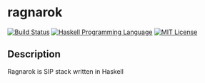 # ragnarok 

[![Build Status](https://travis-ci.org/Siprj/ragnarok.svg)][Trevis]
[![Haskell Programming Language](https://img.shields.io/badge/language-Haskell-blue.svg)][Haskell.org]
[![MIT License](http://img.shields.io/badge/license-MIT-brightgreen.svg)][tl;dr Legal: MIT]

## Description

Ragnarok is SIP stack written in Haskell

[Trevis]:
  https://travis-ci.org/Siprj/ragnarok
  "Build status"
[Haskell.org]:
  http://www.haskell.org
  "The Haskell Programming Language"
[tl;dr Legal: MIT]:
  https://tldrlegal.com/license/mit-license
  "MIT License"
